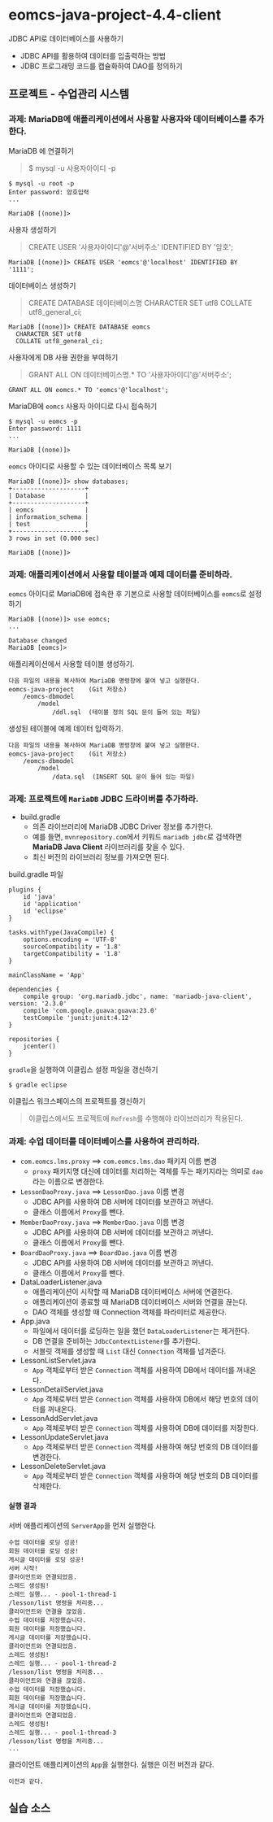 # eomcs-java-project-4.4-client

JDBC API로 데이터베이스를 사용하기

- JDBC API를 활용하여 데이터를 입출력하는 방법
- JDBC 프로그래밍 코드를 캡슐화하여 DAO를 정의하기

## 프로젝트 - 수업관리 시스템  

### 과제: MariaDB에 애플리케이션에서 사용할 사용자와 데이터베이스를 추가한다.

MariaDB 에 연결하기 
> $ mysql -u 사용자아이디 -p
```
$ mysql -u root -p
Enter password: 암호입력
...

MariaDB [(none)]>
```

사용자 생성하기
> CREATE USER '사용자아이디'@'서버주소' IDENTIFIED BY '암호';

```
MariaDB [(none)]> CREATE USER 'eomcs'@'localhost' IDENTIFIED BY '1111';
```

데이터베이스 생성하기
> CREATE DATABASE 데이터베이스명 CHARACTER SET utf8 COLLATE utf8_general_ci;
```
MariaDB [(none)]> CREATE DATABASE eomcs
  CHARACTER SET utf8
  COLLATE utf8_general_ci;
```

사용자에게 DB 사용 권한을 부여하기
> GRANT ALL ON 데이터베이스명.* TO '사용자아이디'@'서버주소';
```
GRANT ALL ON eomcs.* TO 'eomcs'@'localhost';
```

MariaDB에 `eomcs` 사용자 아이디로 다시 접속하기
```
$ mysql -u eomcs -p
Enter password: 1111
...

MariaDB [(none)]>
```

`eomcs` 아이디로 사용할 수 있는 데이터베이스 목록 보기
```
MariaDB [(none)]> show databases;
+--------------------+
| Database           |
+--------------------+
| eomcs              |
| information_schema |
| test               |
+--------------------+
3 rows in set (0.000 sec)

MariaDB [(none)]> 
```



### 과제: 애플리케이션에서 사용할 테이블과 예제 데이터를 준비하라.

`eomcs` 아이디로 MariaDB에 접속한 후 기본으로 사용할 데이터베이스를 `eomcs`로 설정하기
```
MariaDB [(none)]> use eomcs;
...

Database changed
MariaDB [eomcs]> 
``` 

애플리케이션에서 사용할 테이블 생성하기. 
```
다음 파일의 내용을 복사하여 MariaDB 명령창에 붙여 넣고 실행한다.
eomcs-java-project    (Git 저장소)
    /eomcs-dbmodel    
        /model
            /ddl.sql  (테이블 정의 SQL 문이 들어 있는 파일)
```

생성된 테이블에 예제 데이터 입력하기. 
```
다음 파일의 내용을 복사하여 MariaDB 명령창에 붙여 넣고 실행한다.
eomcs-java-project    (Git 저장소)
    /eomcs-dbmodel    
        /model
            /data.sql  (INSERT SQL 문이 들어 있는 파일)
```

### 과제: 프로젝트에 `MariaDB` JDBC 드라이버를 추가하라.

- build.gradle
    - 의존 라이브러리에 MariaDB JDBC Driver 정보를 추가한다.
    - 예를 들면, `mvnrepository.com`에서 키워드 `mariadb jdbc`로 검색하면 **MariaDB Java Client** 라이브러리를 찾을 수 있다.
    - 최신 버전의 라이브러리 정보를 가져오면 된다.

build.gradle 파일
```
plugins {
    id 'java'
    id 'application'
    id 'eclipse'
}

tasks.withType(JavaCompile) {
    options.encoding = 'UTF-8'
    sourceCompatibility = '1.8'
    targetCompatibility = '1.8'
}

mainClassName = 'App'

dependencies {
    compile group: 'org.mariadb.jdbc', name: 'mariadb-java-client', version: '2.3.0'
    compile 'com.google.guava:guava:23.0'
    testCompile 'junit:junit:4.12'
}

repositories {
    jcenter()
}
```

`gradle`을 실행하여 이클립스 설정 파일을 갱신하기
```
$ gradle eclipse
```

이클립스 워크스페이스의 프로젝트를 갱신하기
> 이클립스에서도 프로젝트에 `Refresh`를 수행해야 라이브러리가 적용된다.

### 과제: 수업 데이터를 데이터베이스를 사용하여 관리하라.

- `com.eomcs.lms.proxy` ==> `com.eomcs.lms.dao` 패키지 이름 변경
    - `proxy` 패키지명 대신에 데이터를 처리하는 객체를 두는 패키지라는 의미로 `dao` 라는 이름으로 변경한다.
- `LessonDaoProxy.java` ==> `LessonDao.java` 이름 변경
    - JDBC API를 사용하여 DB 서버에 데이터를 보관하고 꺼낸다.
    - 클래스 이름에서 `Proxy`를 뺀다.
- `MemberDaoProxy.java` ==> `MemberDao.java` 이름 변경
    - JDBC API를 사용하여 DB 서버에 데이터를 보관하고 꺼낸다.
    - 클래스 이름에서 `Proxy`를 뺀다.
- `BoardDaoProxy.java` ==> `BoardDao.java` 이름 변경
    - JDBC API를 사용하여 DB 서버에 데이터를 보관하고 꺼낸다.
    - 클래스 이름에서 `Proxy`를 뺀다.
- DataLoaderListener.java
    - 애플리케이션이 시작할 때 MariaDB 데이터베이스 서버에 연결한다.
    - 애플리케이션이 종료할 때 MariaDB 데이터베이스 서버와 연결을 끊는다.
    - DAO 객체를 생성할 때 Connection 객체를 파라미터로 제공한다.
- App.java
    - 파일에서 데이터를 로딩하는 일을 했던 `DataLoaderListener`는 제거한다.
    - DB 연결을 준비하는 `JdbcContextListener`를 추가한다.
    - 서블릿 객체를 생성할 때 `List` 대신 `Connection` 객체를 넘겨준다.
- LessonListServlet.java
    - `App` 객체로부터 받은 `Connection` 객체를 사용하여 DB에서 데이터를 꺼내온다.
- LessonDetailServlet.java
    - `App` 객체로부터 받은 `Connection` 객체를 사용하여 DB에서 해당 번호의 데이터를 꺼내온다.
- LessonAddServlet.java
    - `App` 객체로부터 받은 `Connection` 객체를 사용하여 DB에 데이터를 저장한다.
- LessonUpdateServlet.java
    - `App` 객체로부터 받은 `Connection` 객체를 사용하여 해당 번호의 DB 데이터를 변경한다.
- LessonDeleteServlet.java
    - `App` 객체로부터 받은 `Connection` 객체를 사용하여 해당 번호의 DB 데이터를 삭제한다.

#### 실행 결과

서버 애플리케이션의 `ServerApp`을 먼저 실행한다.
```
수업 데이터를 로딩 성공!
회원 데이터를 로딩 성공!
게시글 데이터를 로딩 성공!
서버 시작!
클라이언트와 연결되었음.
스레드 생성됨!
스레드 실행... - pool-1-thread-1
/lesson/list 명령을 처리중...
클라이언트와 연결을 끊었음.
수업 데이터를 저장했습니다.
회원 데이터를 저장했습니다.
게시글 데이터를 저장했습니다.
클라이언트와 연결되었음.
스레드 생성됨!
스레드 실행... - pool-1-thread-2
/lesson/list 명령을 처리중...
클라이언트와 연결을 끊었음.
수업 데이터를 저장했습니다.
회원 데이터를 저장했습니다.
게시글 데이터를 저장했습니다.
클라이언트와 연결되었음.
스레드 생성됨!
스레드 실행... - pool-1-thread-3
/lesson/list 명령을 처리중...
...
```

클라이언트 애플리케이션의 `App`을 실행한다. 실행은 이전 버전과 같다.
```
이전과 같다.
```


## 실습 소스

